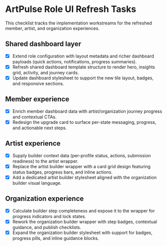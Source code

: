 # ArtPulse Role UI Refresh Tasks

This checklist tracks the implementation workstreams for the refreshed member, artist, and organization experiences.

## Shared dashboard layer
- [x] Extend role configuration with layout metadata and richer dashboard payloads (quick actions, notifications, progress summaries).
- [x] Refresh shared dashboard template structure to render hero, insights grid, activity, and journey cards.
- [x] Update dashboard stylesheet to support the new tile layout, badges, and responsive sections.

## Member experience
- [x] Enrich member dashboard data with artist/organization journey progress and contextual CTAs.
- [x] Redesign the upgrade card to surface per-state messaging, progress, and actionable next steps.

## Artist experience
- [x] Supply builder context data (per-profile status, actions, submission readiness) to the artist wrapper.
- [x] Replace the artist builder wrapper with a card grid design featuring status badges, progress bars, and inline actions.
- [x] Add a dedicated artist builder stylesheet aligned with the organization builder visual language.

## Organization experience
- [x] Calculate builder step completeness and expose it to the wrapper for progress indicators and lock states.
- [x] Rework the organization builder wrapper with step badges, contextual guidance, and publish checklists.
- [x] Expand the organization builder stylesheet with support for badges, progress pills, and inline guidance blocks.
